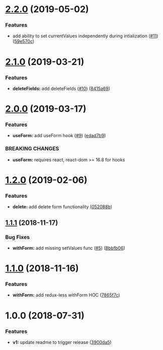 # [2.2.0](https://github.com/ClearC2/c2-form/compare/v2.1.0...v2.2.0) (2019-05-02)


### Features

* add ability to set currentValues independently during intialization ([#11](https://github.com/ClearC2/c2-form/issues/11)) ([59e570c](https://github.com/ClearC2/c2-form/commit/59e570c))

# [2.1.0](https://github.com/ClearC2/c2-form/compare/v2.0.0...v2.1.0) (2019-03-21)


### Features

* **deleteFields:** add deleteFields ([#10](https://github.com/ClearC2/c2-form/issues/10)) ([8415a69](https://github.com/ClearC2/c2-form/commit/8415a69))

# [2.0.0](https://github.com/ClearC2/c2-form/compare/v1.2.0...v2.0.0) (2019-03-17)


### Features

* **useForm:** add useForm hook ([#9](https://github.com/ClearC2/c2-form/issues/9)) ([edad7b9](https://github.com/ClearC2/c2-form/commit/edad7b9))


### BREAKING CHANGES

* **useForm:** requires react, react-dom >= 16.8 for hooks

# [1.2.0](https://github.com/ClearC2/c2-form/compare/v1.1.1...v1.2.0) (2019-02-06)


### Features

* **delete:** add delete form functionality ([052088b](https://github.com/ClearC2/c2-form/commit/052088b))

## [1.1.1](https://github.com/ClearC2/c2-form/compare/v1.1.0...v1.1.1) (2018-11-17)


### Bug Fixes

* **withForm:** add missing setValues func ([#5](https://github.com/ClearC2/c2-form/issues/5)) ([8bbfb06](https://github.com/ClearC2/c2-form/commit/8bbfb06))

# [1.1.0](https://github.com/ClearC2/c2-form/compare/v1.0.0...v1.1.0) (2018-11-16)


### Features

* **withForm:** add redux-less withForm HOC ([7865f7c](https://github.com/ClearC2/c2-form/commit/7865f7c))

# 1.0.0 (2018-07-31)


### Features

* **v1:** update readme to trigger release ([3900da5](https://github.com/ClearC2/c2-form/commit/3900da5))
